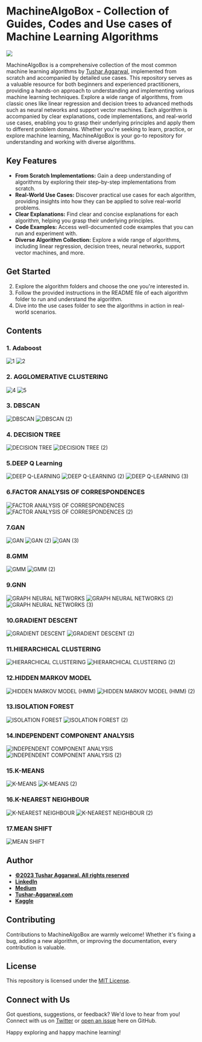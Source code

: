 # MachineAlgoBox - Collection of Guides, Codes and Use cases of Machine Learning Algorithms
<a href="https://www.buymeacoffee.com/TAggData"><img src="https://img.buymeacoffee.com/button-api/?text=Buy me a beer&emoji=🍺&slug=TAggData&button_colour=FFDD00&font_colour=000000&font_family=Cookie&outline_colour=000000&coffee_colour=ffffff" /></a>


MachineAlgoBox is a comprehensive collection of the most common machine learning algorithms by [Tushar Aggarwal](https://www.tushar-aggarwal.com/), implemented from scratch and accompanied by detailed use cases. This repository serves as a valuable resource for both beginners and experienced practitioners, providing a hands-on approach to understanding and implementing various machine learning techniques. Explore a wide range of algorithms, from classic ones like linear regression and decision trees to advanced methods such as neural networks and support vector machines. Each algorithm is accompanied by clear explanations, code implementations, and real-world use cases, enabling you to grasp their underlying principles and apply them to different problem domains. Whether you're seeking to learn, practice, or explore machine learning, MachineAlgoBox is your go-to repository for understanding and working with diverse algorithms.


## Key Features

- **From Scratch Implementations:** Gain a deep understanding of algorithms by exploring their step-by-step implementations from scratch.
- **Real-World Use Cases:** Discover practical use cases for each algorithm, providing insights into how they can be applied to solve real-world problems.
- **Clear Explanations:** Find clear and concise explanations for each algorithm, helping you grasp their underlying principles.
- **Code Examples:** Access well-documented code examples that you can run and experiment with.
- **Diverse Algorithm Collection:** Explore a wide range of algorithms, including linear regression, decision trees, neural networks, support vector machines, and more.

## Get Started
2. Explore the algorithm folders and choose the one you're interested in.
3. Follow the provided instructions in the README file of each algorithm folder to run and understand the algorithm.
4. Dive into the use cases folder to see the algorithms in action in real-world scenarios.

## Contents

### 1. Adaboost
![1](https://github.com/tushar2704/MachineAlgoBox/assets/66141195/4993b4eb-b66e-4c67-b1e0-48692f55cfe9)
![2](https://github.com/tushar2704/MachineAlgoBox/assets/66141195/6916eb9d-b0df-44c1-856b-a6fb19932598)

### 2. AGGLOMERATIVE CLUSTERING
![4](https://github.com/tushar2704/MachineAlgoBox/assets/66141195/a45ba404-521b-404b-b223-8cab560dc117)
![5](https://github.com/tushar2704/MachineAlgoBox/assets/66141195/c03b9a9a-47f9-412c-9ae2-367e9af60712)

### 3. DBSCAN
![DBSCAN](https://github.com/tushar2704/MachineAlgoBox/assets/66141195/0a597d76-09eb-4cc1-a433-a9161675b9ea)
![DBSCAN (2)](https://github.com/tushar2704/MachineAlgoBox/assets/66141195/6d7bfb37-0e16-4129-b6fd-2afce8a98661)

### 4. DECISION TREE
![DECISION TREE](https://github.com/tushar2704/MachineAlgoBox/assets/66141195/da34463b-e0a0-4558-969d-6328453facad)
![DECISION TREE (2)](https://github.com/tushar2704/MachineAlgoBox/assets/66141195/4e42ee84-641c-4962-8f16-97b67b121295)

### 5.DEEP Q Learning
![DEEP Q-LEARNING](https://github.com/tushar2704/MachineAlgoBox/assets/66141195/13d5ccf6-82f2-4af8-94df-317437a3be31)
![DEEP Q-LEARNING (2)](https://github.com/tushar2704/MachineAlgoBox/assets/66141195/f976847f-cb20-45db-8ab9-18b6a75667c4)
![DEEP Q-LEARNING (3)](https://github.com/tushar2704/MachineAlgoBox/assets/66141195/897e38b6-6487-40b9-a363-356f3cbe5a5a)

### 6.FACTOR ANALYSIS OF CORRESPONDENCES
![FACTOR ANALYSIS OF CORRESPONDENCES](https://github.com/tushar2704/MachineAlgoBox/assets/66141195/eecedb45-7a97-4606-a469-8bd67b0f5a8e)
![FACTOR ANALYSIS OF CORRESPONDENCES (2)](https://github.com/tushar2704/MachineAlgoBox/assets/66141195/26f48065-f122-4b38-97d7-683109035b9b)

### 7.GAN 
![GAN](https://github.com/tushar2704/MachineAlgoBox/assets/66141195/24c0565d-ef78-43d0-b43e-6db0654436a8)
![GAN (2)](https://github.com/tushar2704/MachineAlgoBox/assets/66141195/a671fbb9-1d3d-4df9-b88d-3ddcffe75b5a)
![GAN (3)](https://github.com/tushar2704/MachineAlgoBox/assets/66141195/f981a1f7-28b0-4c71-ac86-5e9f36d8ecff)

### 8.GMM
![GMM](https://github.com/tushar2704/MachineAlgoBox/assets/66141195/6e6ec95e-7c04-487e-aa9b-23825c5ad70b)
![GMM (2)](https://github.com/tushar2704/MachineAlgoBox/assets/66141195/4487a090-8d76-4e66-887d-07afa0574528)

### 9.GNN
![GRAPH NEURAL NETWORKS](https://github.com/tushar2704/MachineAlgoBox/assets/66141195/44029f83-c05f-4891-b4a9-3d17cbc917d7)
![GRAPH NEURAL NETWORKS (2)](https://github.com/tushar2704/MachineAlgoBox/assets/66141195/47ea904e-6851-4226-949c-60dcc8b95238)
![GRAPH NEURAL NETWORKS (3)](https://github.com/tushar2704/MachineAlgoBox/assets/66141195/bf50d3f2-c60f-4bc5-83e6-68c129495c93)

### 10.GRADIENT DESCENT
![GRADIENT DESCENT](https://github.com/tushar2704/MachineAlgoBox/assets/66141195/5b0c2245-d6c2-4253-a98f-337bc9c6d7cd)
![GRADIENT DESCENT (2)](https://github.com/tushar2704/MachineAlgoBox/assets/66141195/4d75d6cc-c7c6-43d9-9451-57ada24ce2e5)

### 11.HIERARCHICAL CLUSTERING
![HIERARCHICAL CLUSTERING](https://github.com/tushar2704/MachineAlgoBox/assets/66141195/92e872ea-0398-459c-bf73-c1324cbae70b)
![HIERARCHICAL CLUSTERING (2)](https://github.com/tushar2704/MachineAlgoBox/assets/66141195/bec8aae7-1fe7-4336-8f2c-72e0016612f9)

### 12.HIDDEN MARKOV MODEL
![HIDDEN MARKOV MODEL (HMM)](https://github.com/tushar2704/MachineAlgoBox/assets/66141195/24cb0481-3bde-4409-9f43-8b919f6f05cf)
![HIDDEN MARKOV MODEL (HMM) (2)](https://github.com/tushar2704/MachineAlgoBox/assets/66141195/75ab95ac-7a39-455d-84b8-e09c03aa3707)

### 13.ISOLATION FOREST
![ISOLATION FOREST](https://github.com/tushar2704/MachineAlgoBox/assets/66141195/4e38233f-2b37-4033-b26c-bba076e2e060)
![ISOLATION FOREST (2)](https://github.com/tushar2704/MachineAlgoBox/assets/66141195/ec95aed9-57e8-4874-a4f4-c3a903de7d8f)

### 14.INDEPENDENT COMPONENT ANALYSIS
![INDEPENDENT COMPONENT ANALYSIS](https://github.com/tushar2704/MachineAlgoBox/assets/66141195/88f0df55-a2ea-44c9-85c2-a16d231a95d6)
![INDEPENDENT COMPONENT ANALYSIS (2)](https://github.com/tushar2704/MachineAlgoBox/assets/66141195/d25e35ee-ab90-46a5-87be-9407cefe80aa)

### 15.K-MEANS
![K-MEANS](https://github.com/tushar2704/MachineAlgoBox/assets/66141195/a3f055cc-1cc9-4f20-88bb-bcaf6f04e73f)
![K-MEANS (2)](https://github.com/tushar2704/MachineAlgoBox/assets/66141195/52a8a35a-706b-463f-966c-52707619d661)

### 16.K-NEAREST NEIGHBOUR
![K-NEAREST NEIGHBOUR](https://github.com/tushar2704/MachineAlgoBox/assets/66141195/4534a439-3df8-43a3-a5af-97ceae0ab3e1)
![K-NEAREST NEIGHBOUR (2)](https://github.com/tushar2704/MachineAlgoBox/assets/66141195/135c8a6f-c8e5-4f2d-b01a-2a15c98866db)
  
### 17.MEAN SHIFT
![MEAN SHIFT](https://github.com/tushar2704/MachineAlgoBox/assets/66141195/204dcd21-ba31-4d6e-b496-bc6466b99c4d)

 





















## Author
- <ins><b>©2023 Tushar Aggarwal. All rights reserved</b></ins>
- <b>[LinkedIn](https://www.linkedin.com/in/tusharaggarwalinseec/)</b>
- <b>[Medium](https://medium.com/@tushar_aggarwal)</b> 
- <b>[Tushar-Aggarwal.com](https://www.tushar-aggarwal.com/)</b>
- <b>[Kaggle](https://www.kaggle.com/tusharaggarwal27)</b> 


## Contributing

Contributions to MachineAlgoBox are warmly welcome! Whether it's fixing a bug, adding a new algorithm, or improving the documentation, every contribution is valuable.
## License

This repository is licensed under the [MIT License](LICENSE).

## Connect with Us

Got questions, suggestions, or feedback? We'd love to hear from you! Connect with us on [Twitter](https://twitter.com/MachineAlgoBox) or [open an issue](https://github.com/your-username/MachineAlgoBox/issues) here on GitHub.

Happy exploring and happy machine learning!
